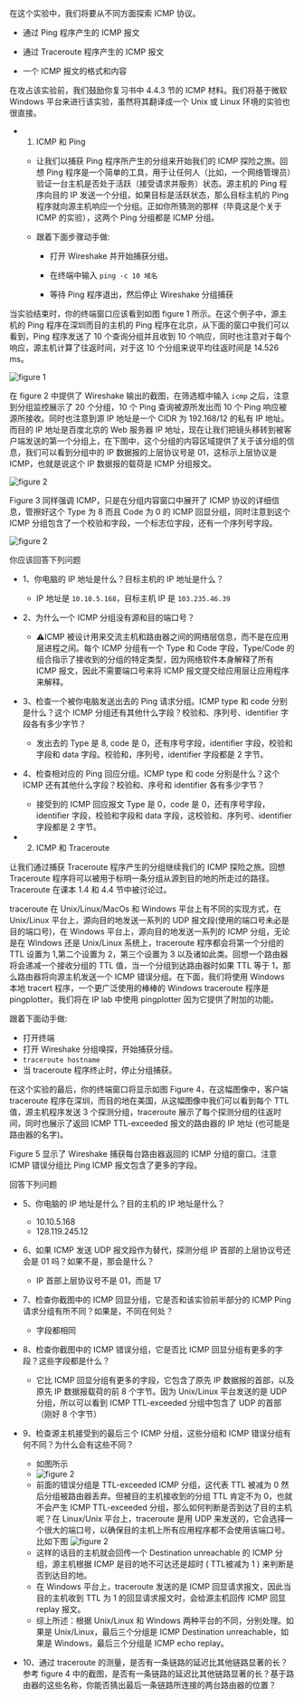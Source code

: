 在这个实验中，我们将要从不同方面探索 ICMP 协议。

   * 通过 Ping 程序产生的 ICMP 报文
   
   * 通过 Traceroute 程序产生的 ICMP 报文
   
   * 一个 ICMP 报文的格式和内容

在攻占该实验前，我们鼓励你复习书中 4.4.3 节的 ICMP 材料。我们将基于微软 Windows 平台来进行该实验，虽然将其翻译成一个 Unix 或 Linux 环境的实验也很直接。

* 1. ICMP 和 Ping
  * 让我们以捕获 Ping 程序所产生的分组来开始我们的 ICMP 探险之旅。回想 Ping 程序是一个简单的工具，用于让任何人（比如，一个网络管理员）验证一台主机是否处于活跃（接受请求并服务）状态。源主机的 Ping 程序向目的 IP 发送一个分组，如果目标是活跃状态，那么目标主机的 Ping 程序就向源主机响应一个分组。正如你所猜测的那样（毕竟这是个关于 ICMP 的实验），这两个 Ping 分组都是 ICMP 分组。
  
  * 跟着下面步骤动手做:
    * 打开 Wireshake 并开始捕获分组。
    
    * 在终端中输入 `ping -c 10 域名`
    
    * 等待 Ping 程序退出，然后停止 Wireshake 分组捕获
 
 当实验结束时，你的终端窗口应该看到如图 figure 1 所示。在这个例子中，源主机的 Ping 程序在深圳而目的主机的 Ping 程序在北京，从下面的窗口中我们可以看到，Ping 程序发送了 10 个查询分组并且收到 10 个响应，同时也注意对于每个响应，源主机计算了往返时间，对于这 10 个分组来说平均往返时间是 14.526 ms。
 	
 ![figure 1](https://github.com/YangXiaoHei/Networking/blob/master/04%20网络层/images/wl_icmp_1.png)	
 
  在 figure 2 中提供了 Wireshake 输出的截图，在筛选框中输入 `icmp` 之后，注意到分组监控展示了 20 个分组，10 个 Ping 查询被源所发出而 10 个 Ping 响应被源所接收。同时也注意到源 IP 地址是一个 CIDR 为 192.168/12 的私有 IP 地址。而目的 IP 地址是百度北京的 Web 服务器 IP 地址，现在让我们把镜头移转到被客户端发送的第一个分组上，在下图中，这个分组的内容区域提供了关于该分组的信息，我们可以看到分组中的 IP 数据报的上层协议号是 01，这标示上层协议是 ICMP，也就是说这个 IP 数据报的载荷是 ICMP 分组报文。
  
  ![figure 2](https://github.com/YangXiaoHei/Networking/blob/master/04%20网络层/images/wl_icmp_2.png)	
  
  Figure 3 同样强调 ICMP，只是在分组内容窗口中展开了 ICMP 协议的详细信息，管擦好这个 Type 为 8 而且 Code 为 0 的 ICMP 回显分组，同时注意到这个 ICMP 分组包含了一个校验和字段，一个标志位字段，还有一个序列号字段。
  
  ![figure 2](https://github.com/YangXiaoHei/Networking/blob/master/04%20网络层/images/wl_icmp_3.png)	
  
你应该回答下列问题

* 1、你电脑的 IP 地址是什么？目标主机的 IP 地址是什么？
  * IP 地址是 `10.10.5.168`，目标主机 IP 是 `103.235.46.39`
  
* 2、为什么一个 ICMP 分组没有源和目的端口号？
  * ⚠️ICMP 被设计用来交流主机和路由器之间的网络层信息，而不是在应用层进程之间。每个 ICMP 分组有一个 Type 和 Code 字段，Type/Code 的组合指示了接收到的分组的特定类型，因为网络软件本身解释了所有 ICMP 报文，因此不需要端口号来将 ICMP 报文提交给应用层让应用程序来解释。
  
* 3、检查一个被你电脑发送出去的 Ping 请求分组。ICMP type 和 code 分别是什么？这个 ICMP 分组还有其他什么字段？校验和、序列号、identifier 字段各有多少字节？
  * 发出去的 Type 是 8, code 是 0，还有序号字段，identifier 字段，校验和字段和 data 字段。校验和，序列号，identifier 字段都是 2 字节。
  
* 4、检查相对应的 Ping 回应分组。ICMP type 和 code 分别是什么？这个 ICMP 还有其他什么字段？校验和、序号和 identifier 各有多少字节？
  * 接受到的 ICMP 回应报文 Type 是 0，code 是 0，还有序号字段，identifier 字段，校验和字段和 data 字段，这校验和、序列号、identifier 字段都是 2 字节。


* 2. ICMP 和 Traceroute

让我们通过捕获 Traceroute 程序产生的分组继续我们的 ICMP 探险之旅。回想 Traceroute 程序将可以被用于标明一条分组从源到目的地的所走过的路径。Traceroute 在课本 1.4 和 4.4 节中被讨论过。

traceroute 在 Unix/Linux/MacOs 和 Windows 平台上有不同的实现方式，在 Unix/Linux 平台上，源向目的地发送一系列的 UDP 报文段(使用的端口号未必是目的端口号)，在 Windows 平台上，源向目的地发送一系列的 ICMP 分组，无论是在 Windows 还是 Unix/Linux 系统上，traceroute 程序都会将第一个分组的 TTL 设置为 1,第二个设置为 2，第三个设置为 3 以及诸如此类。回想一个路由器将会递减一个接收分组的 TTL 值，当一个分组到达路由器时如果 TTL 等于 1，那么路由器将向源主机发送一个 ICMP 错误分组。在下面，我们将使用 Windows 本地 tracert 程序，一个更广泛使用的棒棒的 Windows traceroute 程序是 pingplotter。我们将在 IP lab 中使用 pingplotter 因为它提供了附加的功能。

跟着下面动手做:

* 打开终端
* 打开 Wireshake 分组嗅探，开始捕获分组。
* `traceroute hostname`
* 当 traceroute 程序终止时，停止分组捕获。

在这个实验的最后，你的终端窗口将显示如图 Figure 4，在这幅图像中，客户端 traceroute 程序在深圳，而目的地在美国，从这幅图像中我们可以看到每个 TTL 值，源主机程序发送 3 个探测分组，traceroute 展示了每个探测分组的往返时间，同时也展示了返回 ICMP TTL-exceeded 报文的路由器的 IP 地址 (也可能是路由器的名字)。

Figure 5 显示了 Wireshake 捕获每台路由器返回的 ICMP 分组的窗口。注意 ICMP 错误分组比 Ping ICMP 报文包含了更多的字段。

回答下列问题

* 5、你电脑的 IP 地址是什么？目的主机的 IP 地址是什么？
  * 10.10.5.168
  * 128.119.245.12

* 6、如果 ICMP 发送 UDP 报文段作为替代，探测分组 IP 首部的上层协议号还会是 01 吗？如果不是，那会是什么？
  * IP 首部上层协议号不是 01，而是 17

* 7、检查你截图中的 ICMP 回显分组，它是否和该实验前半部分的 ICMP Ping 请求分组有所不同？如果是，不同在何处？
  * 字段都相同

* 8、检查你截图中的 ICMP 错误分组，它是否比 ICMP 回显分组有更多的字段？这些字段都是什么？
  * 它比 ICMP 回显分组有更多的字段，它包含了原先 IP 数据报的首部，以及原先 IP 数据报载荷的前 8 个字节。因为 Unix/Linux 平台发送的是 UDP 分组，所以可以看到 ICMP TTL-exceeded 分组中包含了 UDP 的首部（刚好 8 个字节）

* 9、检查源主机接受到的最后三个 ICMP 分组，这些分组和 ICMP 错误分组有何不同？为什么会有这些不同？
  * 如图所示 
  * ![figure 2](https://github.com/YangXiaoHei/Networking/blob/master/04%20网络层/images/wl_icmp_4.png)	
  * 前面的错误分组是 TTL-exceeded ICMP 分组，这代表 TTL 被减为 0 然后分组被路由器丢弃。但被目的主机接收到的分组 TTL 肯定不为 0，也就不会产生 ICMP TTL-exceeded 分组，那么如何判断是否到达了目的主机呢？在 Linux/Unix 平台上，traceroute 是用 UDP 来发送的，它会选择一个很大的端口号，以确保目的主机上所有应用程序都不会使用该端口号。比如下图
  ![figure 2](https://github.com/YangXiaoHei/Networking/blob/master/04%20网络层/images/wl_icmp_5.png)	
  * 这样的话目的主机就会回传一个 Destination unreachable 的 ICMP 分组，源主机根据 ICMP 是目的地不可达还是超时 ( TTL被减为 1 ) 来判断是否到达目的地。
  * 在 Windows 平台上，traceroute 发送的是 ICMP 回显请求报文，因此当目的主机收到 TTL 为 1 的回显请求报文时，会给源主机回传 ICMP 回显 replay 报文。
  * 综上所述：根据 Unix/Linux 和 Windows 两种平台的不同，分别处理。如果是 Unix/Linux，最后三个分组是 ICMP Destination unreachable，如果是 Windows，最后三个分组是 ICMP echo replay。

* 10、通过 traceroute 的测量，是否有一条链路的延迟比其他链路显著的长？参考 figure 4 中的截图，是否有一条链路的延迟比其他链路显著的长？基于路由器的这些名称，你能否猜出最后一条链路所连接的两台路由器的位置？























  
  
     
 